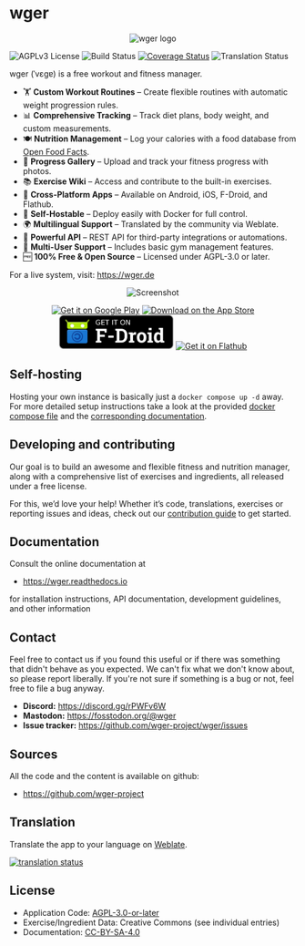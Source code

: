 ﻿# wger

<p align="center">
  <img src="https://raw.githubusercontent.com/wger-project/wger/master/wger/core/static/images/logos/logo.png" width="100" height="100" alt="wger logo">

![AGPLv3 License](https://img.shields.io/badge/License-AGPLv3-blue.svg)
![Build Status](https://img.shields.io/github/actions/workflow/status/wger-project/wger/ci.yml?branch=master)
[![Coverage Status](https://coveralls.io/repos/github/wger-project/wger/badge.svg?branch=master)](https://coveralls.io/github/wger-project/wger?branch=master)
![Translation Status](https://hosted.weblate.org/widget/wger/svg-badge.svg)
</p>


wger (ˈvɛɡɐ) is a free workout and fitness manager.

- 🏋️ **Custom Workout Routines** – Create flexible routines with automatic weight progression rules.
- 📊 **Comprehensive Tracking** – Track diet plans, body weight, and custom measurements.
- 🍽️ **Nutrition Management** – Log your calories with a food database
  from [Open Food Facts](https://openfoodfacts.org).
- 📸 **Progress Gallery** – Upload and track your fitness progress with photos.
- 📚 **Exercise Wiki** – Access and contribute to the built-in exercises.
- 📱 **Cross-Platform Apps** – Available on Android, iOS, F-Droid, and Flathub.
- 🐳 **Self-Hostable** – Deploy easily with Docker for full control.
- 🌍 **Multilingual Support** – Translated by the community via Weblate.
- 🔗 **Powerful API** – REST API for third-party integrations or automations.
- 👥 **Multi-User Support** – Includes basic gym management features.
- 🆓 **100% Free & Open Source** – Licensed under AGPL-3.0 or later.

For a live system, visit: <https://wger.de>


<p align="center">
  <img
    src="https://raw.githubusercontent.com/wger-project/wger/master/wger/software/static/images/screens-3.png"
    alt="Screenshot"
    width="400">
</p>


<p align="center">
  <a href="https://play.google.com/store/apps/details?id=de.wger.flutter">
    <img src="https://raw.githubusercontent.com/wger-project/wger/master/wger/core/static/images/logos/play-store/badge.svg" alt="Get it on Google Play" height="50"></a>
  <a href="https://apps.apple.com/us/app/wger-workout-manager/id6502226792">
    <img src="https://developer.apple.com/assets/elements/badges/download-on-the-app-store.svg" alt="Download on the App Store" height="50"></a>
  <a href="https://f-droid.org/packages/de.wger.flutter/">
    <img src="https://raw.githubusercontent.com/wger-project/wger/master/wger/core/static/images/logos/fdroid/get-it-on.png" alt="Get it on F-Droid" height="60"></a>
  <a href="https://flathub.org/apps/de.wger.flutter">
    <img src="https://raw.githubusercontent.com/wger-project/wger/master/wger/core/static/images/logos/flathub/black.svg" alt="Get it on Flathub" height="50"></a>
</p>

## Self-hosting

Hosting your own instance is basically just a `docker compose up -d` away. For
more detailed setup instructions take a look at the provided
[docker compose file](https://github.com/wger-project/docker) and the
[corresponding documentation](https://wger.readthedocs.io/en/latest/production/docker.html).

## Developing and contributing

Our goal is to build an awesome and flexible fitness and nutrition manager,
along with a comprehensive list of exercises and ingredients, all released
under a free license.

For this, we’d love your help! Whether it’s code, translations, exercises or
reporting issues and ideas, check out our
[contribution guide](https://wger.readthedocs.io/en/latest/contributing.html)
to get started.

## Documentation

Consult the online documentation at

* <https://wger.readthedocs.io>

for installation instructions, API documentation, development guidelines, and
other information

## Contact

Feel free to contact us if you found this useful or if there was something that
didn't behave as you expected. We can't fix what we don't know about, so please
report liberally. If you're not sure if something is a bug or not, feel free to
file a bug anyway.

* **Discord:** <https://discord.gg/rPWFv6W>
* **Mastodon:** <https://fosstodon.org/@wger>
* **Issue tracker:** <https://github.com/wger-project/wger/issues>

## Sources

All the code and the content is available on github:

* <https://github.com/wger-project>

## Translation

Translate the app to your language on [Weblate](https://hosted.weblate.org/engage/wger/).

[![translation status](https://hosted.weblate.org/widgets/wger/-/multi-blue.svg)](https://hosted.weblate.org/engage/wger/)

## License

* Application Code: [AGPL-3.0-or-later](https://www.gnu.org/licenses/agpl-3.0.html)
* Exercise/Ingredient Data: Creative Commons (see individual entries)
* Documentation: [CC-BY-SA-4.0](https://creativecommons.org/licenses/by-sa/4.0/)

